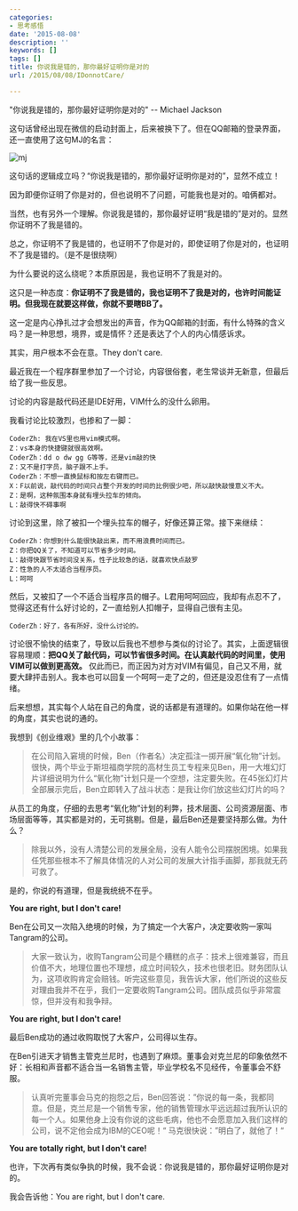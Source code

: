 ```yaml
---
categories:
- 思考感悟
date: '2015-08-08'
description: ''
keywords: []
tags: []
title: 你说我是错的，那你最好证明你是对的
url: /2015/08/08/IDonnotCare/

---
```



"你说我是错的，那你最好证明你是对的" -- Michael Jackson

<!--more-->

这句话曾经出现在微信的启动封面上，后来被换下了。但在QQ邮箱的登录界面，还一直使用了这句MJ的名言：

![mj](https://mmbiz.qlogo.cn/mmbiz/otHvoL6neeLQ3MhKKGn1ERadHibEwA2Y2TWxUC5IQCCZVEsMm0YRPp4mn1jOiapIJllPFfvauxCMqsaytYibgehcA/0?wx_fmt=png)

这句话的逻辑成立吗？“你说我是错的，那你最好证明你是对的”，显然不成立！

因为即便你证明了你是对的，但也说明不了问题，可能我也是对的。咱俩都对。

当然，也有另外一个理解。你说我是错的，那你最好证明“我是错的”是对的。显然你证明不了我是错的。

总之，你证明不了我是错的，也证明不了你是对的，即使证明了你是对的，也证明不了我是错的。（是不是很绕啊）

为什么要说的这么绕呢？本质原因是，我也证明不了我是对的。

这只是一种态度：**你证明不了我是错的，我也证明不了我是对的，也许时间能证明。但我现在就要这样做，你就不要瞎BB了。**

这一定是内心挣扎过才会想发出的声音，作为QQ邮箱的封面，有什么特殊的含义吗？是一种思想，境界，或是情怀？还是表达了个人的内心情感诉求。

其实，用户根本不会在意。They don't care.

最近我在一个程序群里参加了一个讨论，内容很俗套，老生常谈并无新意，但最后给了我一些反思。

讨论的内容是敲代码还是IDE好用，VIM什么的没什么卵用。

我看讨论比较激烈，也掺和了一脚：

```
CoderZh: 我在VS里也用vim模式啊。
Z：vs本身的快捷键就很高效啊。
CoderZh：dd o dw gg G等等，还是vim敲的快
Z：又不是打字员，脑子跟不上手。
CoderZh：不想一直换鼠标和按左右键而已。
X：F以前说，敲代码的时间只占整个开发的时间的比例很少吧，所以敲快敲慢意义不大。
Z：是啊，这种氛围本身就有埋头拉车的倾向。
L：敲得快不碍事啊
```

讨论到这里，除了被扣一个埋头拉车的帽子，好像还算正常。接下来继续：

```
CoderZh：你想到什么能很快敲出来，而不用浪费时间而已。
Z：你把QQ关了，不知道可以节省多少时间。
L：敲得快跟节省时间没关系，性子比较急的话，就喜欢快点敲罗
Z：性急的人不太适合当程序员。
L：呵呵
```

然后，又被扣了一个不适合当程序员的帽子。L君用呵呵回应，我却有点忍不了，觉得这还有什么好讨论的，Z一直给别人扣帽子，显得自己很有主见。

```
CoderZh：好了，各有所好，没什么讨论的。
```

讨论很不愉快的结束了，导致以后我也不想参与类似的讨论了。其实，上面逻辑很容易理顺：**把QQ关了敲代码，可以节省很多时间。在认真敲代码的时间里，使用VIM可以做到更高效。** 仅此而已，而正因为对方对VIM有偏见，自己又不用，就要大肆抨击别人。我本也可以回复一个呵呵一走了之的，但还是没忍住有了一点情绪。

后来想想，其实每个人站在自己的角度，说的话都是有道理的。如果你站在他一样的角度，其实也说的通的。

我想到《创业维艰》里的几个小故事：

> 在公司陷入窘境的时候，Ben（作者名）决定孤注一掷开展“氧化物”计划。很快，两个毕业于斯坦福商学院的高材生员工专程来见Ben，用一大堆幻灯片详细说明为什么“氧化物”计划只是一个空想，注定要失败。在45张幻灯片全部展示完后，Ben立即转入了战斗状态：是我让你们放这些幻灯片的吗？

从员工的角度，仔细的去思考“氧化物”计划的利弊，技术层面、公司资源层面、市场层面等等，其实都是对的，无可挑剔。但是，最后Ben还是要坚持那么做。为什么？

> 除我以外，没有人清楚公司的发展全局，没有人能令公司摆脱困境。如果我任凭那些根本不了解具体情况的人对公司的发展大计指手画脚，那我就无药可救了。

是的，你说的有道理，但是我统统不在乎。

**You are right, but I don't care!**

Ben在公司又一次陷入绝境的时候，为了搞定一个大客户，决定要收购一家叫Tangram的公司。

> 大家一致认为，收购Tangram公司是个糟糕的点子：技术上很难兼容，而且价值不大，地理位置也不理想，成立时间较久，技术也很老旧。财务团队认为，这项收购肯定会赔钱。听完这些意见，我告诉大家，他们所说的这些反对理由我并不在乎，我们一定要收购Tangram公司。团队成员似乎非常震惊，但并没有和我争辩。

**You are right, but I don't care!**

最后Ben成功的通过收购取悦了大客户，公司得以生存。

在Ben引进天才销售主管克兰尼时，也遇到了麻烦。董事会对克兰尼的印象依然不好：长相和声音都不适合当一名销售主管，毕业学校名不见经传，令董事会不舒服。

> 认真听完董事会马克的抱怨之后，Ben回答说：”你说的每一条，我都同意。但是，克兰尼是一个销售专家，他的销售管理水平远远超过我所认识的每一个人。如果他身上没有你说的这些毛病，他也不会愿意加入我们这样的公司，说不定他会成为IBM的CEO呢！“  马克很快说：”明白了，就他了！“

**You are totally right, but I don't care!**

也许，下次再有类似争执的时候，我不会说：你说我是错的，那你最好证明你是对的。

我会告诉他：You are right, but I don't care.